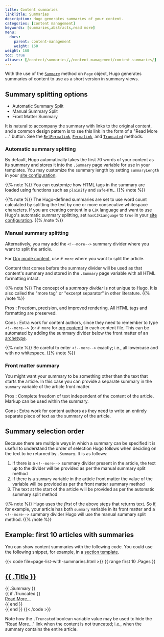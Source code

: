 ```yaml
---
title: Content summaries
linkTitle: Summaries
description: Hugo generates summaries of your content.
categories: [content management]
keywords: [summaries,abstracts,read more]
menu:
  docs:
    parent: content-management
    weight: 160
weight: 160
toc: true
aliases: [/content/summaries/,/content-management/content-summaries/]
---
```


<!-- Do not remove the manual summary divider below. -->
<!-- If you do, you will break its first literal usage on this page. -->
<!--more-->

With the use of the [`Summary`] method on `Page` object, Hugo generates summaries of content to use as a short version in summary views.

## Summary splitting options

* Automatic Summary Split
* Manual Summary Split
* Front Matter Summary

It is natural to accompany the summary with links to the original content, and a common design pattern is to see this link in the form of a "Read More ..." button. See the [`RelPermalink`], [`Permalink`], and [`Truncated`] methods.

### Automatic summary splitting

By default, Hugo automatically takes the first 70 words of your content as its summary and stores it into the `.Summary` page variable for use in your templates. You may customize the summary length by setting `summaryLength` in your [site configuration](/getting-started/configuration/).

{{% note %}}
You can customize how HTML tags in the summary are loaded using functions such as `plainify` and `safeHTML`.
{{% /note %}}

{{% note %}}
The Hugo-defined summaries are set to use word count calculated by splitting the text by one or more consecutive whitespace characters. If you are creating content in a `CJK` language and want to use Hugo's automatic summary splitting, set `hasCJKLanguage` to `true` in your [site configuration](/getting-started/configuration/).
{{% /note %}}

### Manual summary splitting

Alternatively, you may add the `<!--more-->` summary divider where you want to split the article.

For [Org mode content][org], use `# more` where you want to split the article.

Content that comes before the summary divider will be used as that content's summary and stored in the `.Summary` page variable with all HTML formatting intact.

{{% note %}}
The concept of a *summary divider* is not unique to Hugo. It is also called the "more tag" or "excerpt separator" in other literature.
{{% /note %}}

Pros
: Freedom, precision, and improved rendering. All HTML tags and formatting are preserved.

Cons
: Extra work for content authors, since they need to remember to type `<!--more-->` (or `# more` for [org content][org]) in each content file. This can be automated by adding the summary divider below the front matter of an [archetype](/content-management/archetypes/).

{{% note %}}
Be careful to enter `<!--more-->` exactly; i.e., all lowercase and with no whitespace.
{{% /note %}}

### Front matter summary

You might want your summary to be something other than the text that starts the article. In this case you can provide a separate summary in the `summary` variable of the article front matter.

Pros
: Complete freedom of text independent of the content of the article. Markup can be used within the summary.

Cons
: Extra work for content authors as they need to write an entirely separate piece of text as the summary of the article.

## Summary selection order

Because there are multiple ways in which a summary can be specified it is useful to understand the order of selection Hugo follows when deciding on the text to be returned by `.Summary`. It is as follows:

1. If there is a `<!--more-->` summary divider present in the article, the text up to the divider will be provided as per the manual summary split method
2. If there is a `summary` variable in the article front matter the value of the variable will be provided as per the front matter summary method
3. The text at the start of the article will be provided as per the automatic summary split method

{{% note %}}
Hugo uses the _first_ of the above steps that returns text. So if, for example, your article has both `summary` variable in its front matter and a `<!--more-->` summary divider Hugo will use the manual summary split method.
{{% /note %}}

## Example: first 10 articles with summaries

You can show content summaries with the following code. You could use the following snippet, for example, in a [section template].

{{< code file=page-list-with-summaries.html >}}
{{ range first 10 .Pages }}
  <article>
    <!-- this <div> includes the title summary -->
    <div>
      <h2><a href="{{ .RelPermalink }}">{{ .Title }}</a></h2>
      {{ .Summary }}
    </div>
    {{ if .Truncated }}
      <!-- This <div> includes a read more link, but only if the summary is truncated... -->
      <div>
        <a href="{{ .RelPermalink }}">Read More…</a>
      </div>
    {{ end }}
  </article>
{{ end }}
{{< /code >}}

Note how the `.Truncated` boolean variable value may be used to hide the "Read More..." link when the content is not truncated; i.e., when the summary contains the entire article.

[`Permalink`]: /methods/page/permalink/
[`RelPermalink`]: /methods/page/relpermalink/
[`Summary`]: /methods/page/summary/
[`Truncated`]: /methods/page/truncated/
[org]: /content-management/formats/
[section template]: /templates/section-templates/
